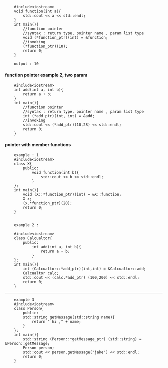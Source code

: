         #include<iostream>
        void function(int a){
            std::cout << a << std::endl;
        }
        int main(){
            //function pointer
            //syntax : return type, pointer name , param list type
            void (*function_ptr)(int) = &function;
            //invoking
            (*function_ptr)(10);
            return 0;
        }
        
        output : 10
        
        

#### function pointer example 2, two param

        #include<iostream>
        int add(int a, int b){
            return a + b;
        }
        int main(){
            //function pointer
            //syntax : return type, pointer name , param list type
            int (*add_ptr)(int, int) = &add;
            //invoking
            std::cout << (*add_ptr)(10,28) << std::endl;
            return 0;
        }
        
        
        
#### pointer with member functions
        example : 1
        #include<iostream>
        class X{
            public:
                void function(int b){
                    std::cout << b << std::endl;
                }
        };
        int main(){    
            void (X::*function_ptr)(int) = &X::function;
            X x;
            (x.*function_ptr)(20);
            return 0;
        }
        
        
        example 2 : 
        
        #include<iostream>
        class Calcualtor{
            public:
                int add(int a, int b){
                    return a + b;
                }
        };
        int main(){    
            int (Calcualtor::*add_ptr)(int,int) = &Calcualtor::add;
            Calcualtor calc;
            std::cout << (calc.*add_ptr) (100,200) << std::endl;
            return 0;
        }
        
        
---

        example 3 
        #include<iostream>
        class Person{
            public:
            std::string getMessage(std::string name){
                return " hi ," + name;
            }
        };
        int main(){    
            std::string (Person::*getMessage_ptr) (std::string) = &Person::getMessage;
            Person person;
            std::cout << person.getMessage("jake") << std::endl;
            return 0;
        }
